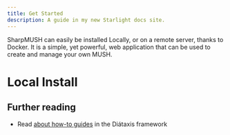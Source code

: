 ```yaml
---
title: Get Started
description: A guide in my new Starlight docs site.
---
```


SharpMUSH can easily be installed Locally, or on a remote server, thanks to Docker.
It is a simple, yet powerful, web application that can be used to create and manage your own MUSH.

# Local Install


## Further reading

- Read [about how-to guides](https://diataxis.fr/how-to-guides/) in the Diátaxis framework
